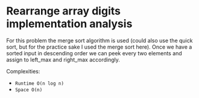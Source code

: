 
# Rearrange array digits implementation analysis

For this problem the merge sort algorithm is used (could also use the quick sort, but for the practice sake I used the merge sort here).
Once we have a sorted input in descending order we can peek every two elements and assign to left_max and right_max accordingly.

Complexities:
* `Runtime O(n log n)`
* `Space O(n)`
